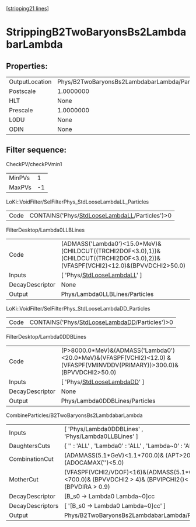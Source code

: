 [[stripping21 lines]](./stripping21-index)

# StrippingB2TwoBaryonsBs2LambdabarLambda

## Properties:

|                |                                               |
|----------------|-----------------------------------------------|
| OutputLocation | Phys/B2TwoBaryonsBs2LambdabarLambda/Particles |
| Postscale      | 1.0000000                                     |
| HLT            | None                                          |
| Prescale       | 1.0000000                                     |
| L0DU           | None                                          |
| ODIN           | None                                          |

## Filter sequence:

CheckPV/checkPVmin1

|        |     |
|--------|-----|
| MinPVs | 1   |
| MaxPVs | -1  |

LoKi::VoidFilter/SelFilterPhys_StdLooseLambdaLL_Particles

|      |                                                                                                  |
|------|--------------------------------------------------------------------------------------------------|
| Code | CONTAINS('Phys/[StdLooseLambdaLL](./stripping21-commonparticles-stdlooselambdall)/Particles')\>0 |

FilterDesktop/Lambda0LLBLines

|                 |                                                                                                                                      |
|-----------------|--------------------------------------------------------------------------------------------------------------------------------------|
| Code            | (ADMASS('Lambda0')\<15.0\*MeV)&(CHILDCUT((TRCHI2DOF\<3.0),1))&(CHILDCUT((TRCHI2DOF\<3.0),2))&(VFASPF(VCHI2)\<12.0)&(BPVVDCHI2\>50.0) |
| Inputs          | [ 'Phys/[StdLooseLambdaLL](./stripping21-commonparticles-stdlooselambdall)' ]                                                      |
| DecayDescriptor | None                                                                                                                                 |
| Output          | Phys/Lambda0LLBLines/Particles                                                                                                       |

LoKi::VoidFilter/SelFilterPhys_StdLooseLambdaDD_Particles

|      |                                                                                                  |
|------|--------------------------------------------------------------------------------------------------|
| Code | CONTAINS('Phys/[StdLooseLambdaDD](./stripping21-commonparticles-stdlooselambdadd)/Particles')\>0 |

FilterDesktop/Lambda0DDBLines

|                 |                                                                                                                             |
|-----------------|-----------------------------------------------------------------------------------------------------------------------------|
| Code            | (P\>8000.0\*MeV)&(ADMASS('Lambda0')\<20.0\*MeV)&(VFASPF(VCHI2)\<12.0) &(VFASPF(VMINVDDV(PRIMARY))\>300.0)&(BPVVDCHI2\>50.0) |
| Inputs          | [ 'Phys/[StdLooseLambdaDD](./stripping21-commonparticles-stdlooselambdadd)' ]                                             |
| DecayDescriptor | None                                                                                                                        |
| Output          | Phys/Lambda0DDBLines/Particles                                                                                              |

CombineParticles/B2TwoBaryonsBs2LambdabarLambda

|                  |                                                                                                            |
|------------------|------------------------------------------------------------------------------------------------------------|
| Inputs           | [ 'Phys/Lambda0DDBLines' , 'Phys/Lambda0LLBLines' ]                                                      |
| DaughtersCuts    | { '' : 'ALL' , 'Lambda0' : 'ALL' , 'Lambda~0' : 'ALL' }                                                    |
| CombinationCut   | (ADAMASS(5.1\*GeV)\<1.1\*700.0)& (APT\>2000.0)& (ADOCAMAX('')\<5.0)                                        |
| MotherCut        | (VFASPF(VCHI2/VDOF)\<16)&(ADMASS(5.1\*GeV)\<700.0)& (BPVVDCHI2 \> 4)& (BPVIPCHI2()\< 25)& (BPVDIRA \> 0.9) |
| DecayDescriptor  | [B_s0 -\> Lambda0 Lambda~0]cc                                                                            |
| DecayDescriptors | [ '[B_s0 -\> Lambda0 Lambda~0]cc' ]                                                                    |
| Output           | Phys/B2TwoBaryonsBs2LambdabarLambda/Particles                                                              |
